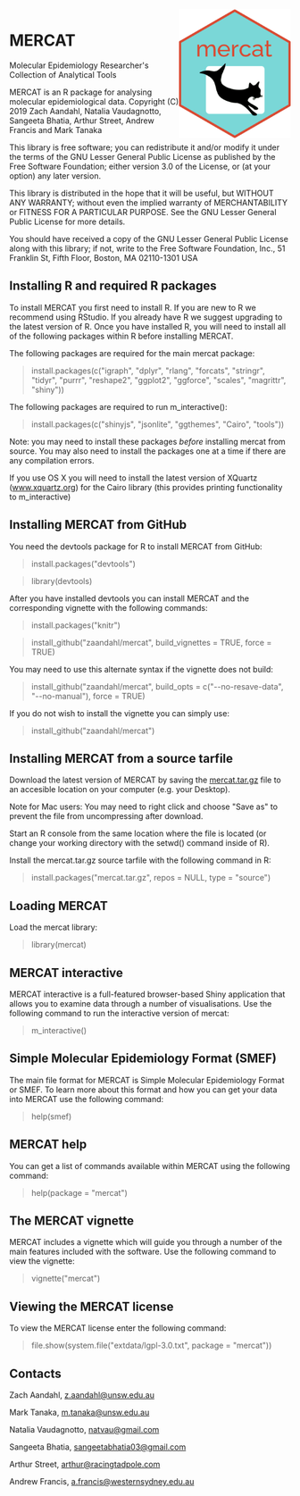 <img src="mercat_logo_hex.png" alt="MERCAT Hex Sticker" width="200" align="right"/>

# MERCAT
Molecular Epidemiology Researcher's Collection of Analytical Tools

MERCAT is an R package for analysing molecular epidemiological data. 
Copyright (C) 2019 Zach Aandahl, Natalia Vaudagnotto, Sangeeta Bhatia,
Arthur Street, Andrew Francis and Mark Tanaka

This library is free software; you can redistribute it and/or
modify it under the terms of the GNU Lesser General Public
License as published by the Free Software Foundation; either
version 3.0 of the License, or (at your option) any later version.

This library is distributed in the hope that it will be useful,
but WITHOUT ANY WARRANTY; without even the implied warranty of
MERCHANTABILITY or FITNESS FOR A PARTICULAR PURPOSE.  See the GNU
Lesser General Public License for more details.

You should have received a copy of the GNU Lesser General Public
License along with this library; if not, write to the Free Software
Foundation, Inc., 51 Franklin St, Fifth Floor, Boston, MA  02110-1301  USA


## Installing R and required R packages
To install MERCAT you first need to install R. If you are new to R we recommend 
using RStudio. If you already have R we suggest upgrading to the latest version
of R. Once you have installed R, you will need to install all of the following
packages within R before installing MERCAT. 

The following packages are required for the main mercat package:
> install.packages(c("igraph", "dplyr", "rlang", "forcats", "stringr", "tidyr", "purrr", "reshape2", "ggplot2", "ggforce", "scales", "magrittr", "shiny"))

The following packages are required to run m_interactive():
> install.packages(c("shinyjs", "jsonlite", "ggthemes", "Cairo", "tools"))

Note: you may need to install these packages *before* installing mercat from 
source. You may also need to install the packages one at a time if there are 
any compilation errors. 

If you use OS X you will need to install the latest version of XQuartz (www.xquartz.org) for
the Cairo library (this provides printing functionality to m_interactive)

## Installing MERCAT from GitHub
You need the devtools package for R to install MERCAT from GitHub:
> install.packages("devtools")

> library(devtools)

After you have installed devtools you can install MERCAT and the corresponding 
vignette with the following commands:

> install.packages("knitr")

> install_github("zaandahl/mercat", build_vignettes = TRUE, force = TRUE)

You may need to use this alternate syntax if the vignette does not build:

> install_github("zaandahl/mercat", build_opts = c("--no-resave-data", "--no-manual"), force = TRUE)

If you do not wish to install the vignette you can simply use:
> install_github("zaandahl/mercat")

## Installing MERCAT from a source tarfile
Download the latest version of MERCAT by saving the [mercat.tar.gz](http://www.tanakalab.unsw.edu.au/mercat/mercat.tar.gz) file to an accesible location on your computer (e.g. your Desktop).

Note for Mac users: You may need to right click and choose "Save as" to prevent the
file from uncompressing after download. 

Start an R console from the same location where the file is located (or change your working 
directory with the setwd() command inside of R).

Install the mercat.tar.gz source tarfile with the following command in R:
> install.packages("mercat.tar.gz", repos = NULL, type = "source")


## Loading MERCAT
Load the mercat library:
> library(mercat)

## MERCAT interactive
MERCAT interactive is a full-featured browser-based Shiny application that 
allows you to examine data through a number of visualisations. Use the following 
command to run the interactive version of mercat:
> m_interactive()

## Simple Molecular Epidemiology Format (SMEF)
The main file format for MERCAT is Simple Molecular Epidemiology Format or
SMEF. To learn more about this format and how you can get your data into 
MERCAT use the following command:
> help(smef)

## MERCAT help
You can get a list of commands available within MERCAT using the following command:
> help(package = "mercat")

## The MERCAT vignette
MERCAT includes a vignette which will guide you through a number of the main
features included with the software. Use the following command to view the
vignette:
> vignette("mercat")

## Viewing the MERCAT license
To view the MERCAT license enter the following command:
> file.show(system.file("extdata/lgpl-3.0.txt", package = "mercat"))

## Contacts
Zach Aandahl, z.aandahl@unsw.edu.au

Mark Tanaka, m.tanaka@unsw.edu.au

Natalia Vaudagnotto, natvau@gmail.com

Sangeeta Bhatia, sangeetabhatia03@gmail.com

Arthur Street, arthur@racingtadpole.com 

Andrew Francis, a.francis@westernsydney.edu.au

